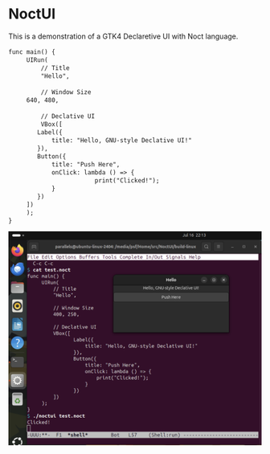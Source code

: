 NoctUI
======

This is a demonstration of a GTK4 Declaretive UI with Noct language.

```
func main() {
     UIRun(
         // Title
         "Hello",

         // Window Size
	 640, 480,

         // Declative UI
         VBox([
		Label({
		    title: "Hello, GNU-style Declative UI!"
		}),
		Button({
		    title: "Push Here",
		    onClick: lambda () => {
                        print("Clicked!");
		    }
		})
	 ])
     );
}
```

![screenshot.png](screenshot.png)
